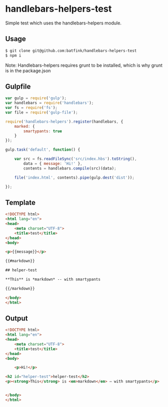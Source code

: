 handlebars-helpers-test
=======================

Simple test which uses the handlebars-helpers module.

## Usage

```bash
$ git clone git@github.com:batfink/handlebars-helpers-test
$ npm i
```

Note: Handlebars-helpers requires grunt to be installed, which is why grunt is in the package.json

## Gulpfile

```js
var gulp = require('gulp');
var handlebars = require('handlebars');
var fs = require('fs');
var file = require('gulp-file');

require('handlebars-helpers').register(handlebars, {
    marked: {
        smartypants: true
    }
});

gulp.task('default', function() {

    var src = fs.readFileSync('src/index.hbs').toString(),
        data = { message: 'Hi!' },
        contents = handlebars.compile(src)(data);

    file('index.html', contents).pipe(gulp.dest('dist'));

});
```

## Template
```html
<!DOCTYPE html>
<html lang="en">
<head>
    <meta charset="UTF-8">
    <title>test</title>
</head>
<body>

<p>{{message}}</p>

{{#markdown}}

## helper-test

**This** is *markdown* -- with smartypants

{{/markdown}}

</body>
</html>
```

## Output
```html
<!DOCTYPE html>
<html lang="en">
<head>
    <meta charset="UTF-8">
    <title>test</title>
</head>
<body>

    <p>Hi!</p>

<h2 id="helper-test">helper-test</h2>
<p><strong>This</strong> is <em>markdown</em> — with smartypants</p>


</body>
</html>
```
